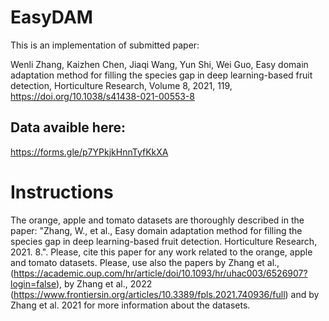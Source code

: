 # EasyDAM
This is an implementation of submitted paper:  

Wenli Zhang, Kaizhen Chen, Jiaqi Wang, Yun Shi, Wei Guo, Easy domain adaptation method for filling the species gap in deep learning-based fruit detection, Horticulture Research, Volume 8, 2021, 119, https://doi.org/10.1038/s41438-021-00553-8

## Data avaible here:
https://forms.gle/p7YPkjkHnnTyfKkXA

# Instructions
The orange, apple and tomato datasets are thoroughly described in the paper: "Zhang, W., et al., Easy domain adaptation method for filling the species gap in deep learning-based fruit detection. Horticulture Research, 2021. 8.". Please, cite this paper for any work related to the orange, apple and tomato datasets.
Please, use also the papers by Zhang et al.,
(https://academic.oup.com/hr/article/doi/10.1093/hr/uhac003/6526907?login=false), by Zhang et al., 2022
(https://www.frontiersin.org/articles/10.3389/fpls.2021.740936/full) and by Zhang et al. 2021
for more information about the datasets.

